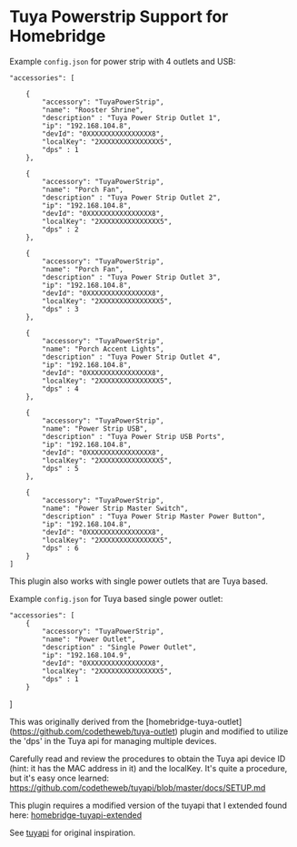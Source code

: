 Tuya Powerstrip Support for Homebridge
===================================

Example `config.json` for power strip with 4 outlets and USB:
    
    "accessories": [
    
        {
            "accessory": "TuyaPowerStrip",
            "name": "Rooster Shrine",
            "description" : "Tuya Power Strip Outlet 1",
            "ip": "192.168.104.8",
            "devId": "0XXXXXXXXXXXXXXXX8",
            "localKey": "2XXXXXXXXXXXXXXX5",
            "dps" : 1
        },

        {
            "accessory": "TuyaPowerStrip",
            "name": "Porch Fan",
            "description" : "Tuya Power Strip Outlet 2",
            "ip": "192.168.104.8",
            "devId": "0XXXXXXXXXXXXXXXX8",
            "localKey": "2XXXXXXXXXXXXXXX5",
            "dps" : 2
        },

        {
            "accessory": "TuyaPowerStrip",
            "name": "Porch Fan",
            "description" : "Tuya Power Strip Outlet 3",
            "ip": "192.168.104.8",
            "devId": "0XXXXXXXXXXXXXXXX8",
            "localKey": "2XXXXXXXXXXXXXXX5",
            "dps" : 3
        },

        {
            "accessory": "TuyaPowerStrip",
            "name": "Porch Accent Lights",
            "description" : "Tuya Power Strip Outlet 4",
            "ip": "192.168.104.8",
            "devId": "0XXXXXXXXXXXXXXXX8",
            "localKey": "2XXXXXXXXXXXXXXX5",
            "dps" : 4
        },

        {
            "accessory": "TuyaPowerStrip",
            "name": "Power Strip USB",
            "description" : "Tuya Power Strip USB Ports",
            "ip": "192.168.104.8",
            "devId": "0XXXXXXXXXXXXXXXX8",
            "localKey": "2XXXXXXXXXXXXXXX5",
            "dps" : 5
        },

        {
            "accessory": "TuyaPowerStrip",
            "name": "Power Strip Master Switch",
            "description" : "Tuya Power Strip Master Power Button",
            "ip": "192.168.104.8",
            "devId": "0XXXXXXXXXXXXXXXX8",
            "localKey": "2XXXXXXXXXXXXXXX5",
            "dps" : 6
        }
    ]
    

This plugin also works with single power outlets that are Tuya based. 

Example `config.json` for Tuya based single power outlet:

    "accessories": [
        {
            "accessory": "TuyaPowerStrip",
            "name": "Power Outlet",
            "description" : "Single Power Outlet",
            "ip": "192.168.104.9",
            "devId": "0XXXXXXXXXXXXXXXX8",
            "localKey": "2XXXXXXXXXXXXXXX5",
            "dps" : 1
        }
   ]



This was originally derived from the [homebridge-tuya-outlet] (https://github.com/codetheweb/tuya-outlet) plugin and modified to utilize the 'dps' in the Tuya api for managing multiple devices. 

Carefully read and review the procedures to obtain the Tuya api device ID (hint: it has the MAC address in it) and the localKey. It's quite a procedure, but it's easy once learned: https://github.com/codetheweb/tuyapi/blob/master/docs/SETUP.md

This plugin requires a modified version of the tuyapi that I extended found here: [homebridge-tuyapi-extended](https://github.com/drumfreak/homebridge-tuyapi-extended)

See [tuyapi](https://github.com/codetheweb/tuya-device) for original inspiration.
